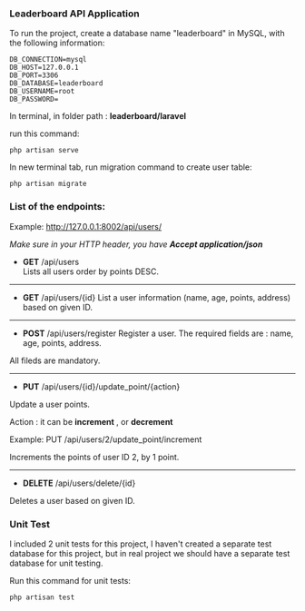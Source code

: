 ### Leaderboard API Application 


To run the project, create a database name "leaderboard" in MySQL, with the following information:
```
DB_CONNECTION=mysql
DB_HOST=127.0.0.1
DB_PORT=3306
DB_DATABASE=leaderboard
DB_USERNAME=root
DB_PASSWORD=
```

In terminal, in folder path :   **leaderboard/laravel**

run this command:
```
php artisan serve
```
In new terminal tab, run migration command to create user table:
```
php artisan migrate
```
### List of the endpoints:

Example: http://127.0.0.1:8002/api/users/

*Make sure in your HTTP header, you have  **Accept application/json***

-  **GET**   /api/users  
  Lists all users order by points DESC.
-  ---------
- **GET**   /api/users/{id}
 List a user information (name, age, points, address) based on given ID.
- ---
- **POST**  /api/users/register
Register a user. The required fields are : name, age, points, address.

All fileds are mandatory.
- ----
- **PUT**   /api/users/{id}/update_point/{action}

Update a user points. 

Action : it can be  **increment** , or **decrement**

Example:  PUT  /api/users/2/update_point/increment

Increments the points of user ID 2, by 1 point.
- ----
- **DELETE**   /api/users/delete/{id}

Deletes a user based on given ID.

### Unit Test
I included 2 unit tests for this project, I haven't created a separate test database for this project, but in real project we should have a separate test database for unit testing.

Run this command for unit tests:
```
php artisan test
```
